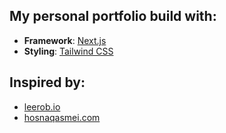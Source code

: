 ## My personal portfolio build with:

- **Framework**: [Next.js](https://nextjs.org/)
- **Styling**: [Tailwind CSS](https://tailwindcss.com)

## Inspired by:

- [leerob.io](https://github.com/leerob/leerob.io)
- [hosnaqasmei.com](https://github.com/hqasmei/portfolio)